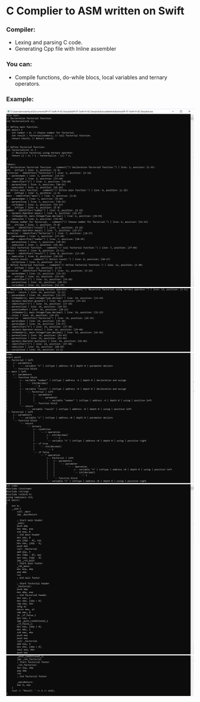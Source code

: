 
#  **C Complier to ASM written on Swift**

### Compiler:

- Lexing and parsing C code.
- Generating Cpp file with Inline assembler

### You can:

- Compile functions, do-while blocs, local variables and ternary operators. 

### Example:

![1](images/1.png)
![2](images/2.png)
![3](images/3.png)
![4](images/4.png)
![5](images/5.png)
